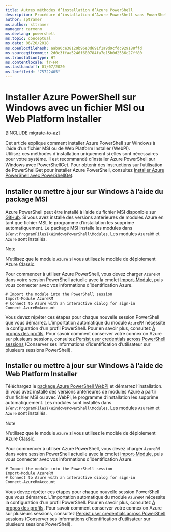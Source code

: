 ```yaml
---
title: Autres méthodes d’installation d’Azure PowerShell
description: Procédure d’installation d’Azure PowerShell sans PowerShellGet
author: sptramer
ms.author: sttramer
manager: carmonm
ms.devlang: powershell
ms.topic: conceptual
ms.date: 06/20/2018
ms.openlocfilehash: aaba0ce38129b96e3d691f1a9d9cfdc929188ffd
ms.sourcegitcommit: 2d0c3ffaa5246f680784fa7e15b0d2536c27ff80
ms.translationtype: HT
ms.contentlocale: fr-FR
ms.lasthandoff: 01/07/2020
ms.locfileid: "75722405"
---
```

# <a name="install-azure-powershell-on-windows-with-msi-or-web-platform-installer"></a>Installer Azure PowerShell sur Windows avec un fichier MSI ou Web Platform Installer

[!INCLUDE [migrate-to-az](../includes/migrate-to-az.md)]

Cet article explique comment installer Azure PowerShell sur Windows à l’aide d’un fichier MSI ou de Web Platform Installer (WebPI).  
Utilisez ces méthodes d’installation uniquement si elles sont nécessaires pour votre système. Il est recommandé d’installer Azure PowerShell sur Windows avec PowerShellGet. Pour obtenir des instructions sur l’utilisation de PowerShellGet pour installer Azure PowerShell, consultez [Installer Azure PowerShell avec PowerShellGet](install-azurerm-ps.md).

## <a name="install-or-update-on-windows-using-the-msi-package"></a>Installer ou mettre à jour sur Windows à l’aide du package MSI

Azure PowerShell peut être installé à l’aide du fichier MSI disponible sur [GitHub](https://github.com/Azure/azure-powershell/releases/tag/v5.7.0-April2018). Si vous avez installé des versions antérieures de modules Azure en tant que fichier MSI, le programme d’installation les supprime automatiquement. Le package MSI installe les modules dans `${env:ProgramFiles}\WindowsPowerShell\Modules`. Les modules `AzureRM` et `Azure` sont installés.

> [!NOTE]
> N’utilisez que le module `Azure` si vous utilisez le modèle de déploiement Azure Classic.

Pour commencer à utiliser Azure PowerShell, vous devez charger `AzureRM` dans votre session PowerShell actuelle avec la cmdlet [Import-Module](/powershell/module/Microsoft.PowerShell.Core/Import-Module), puis vous connecter avec vos informations d’identification Azure.

```powershell-interactive
# Import the module into the PowerShell session
Import-Module AzureRM
# Connect to Azure with an interactive dialog for sign-in
Connect-AzureRmAccount
```

Vous devez répéter ces étapes pour chaque nouvelle session PowerShell que vous démarrez. L’importation automatique du module `AzureRM` nécessite la configuration d’un profil PowerShell. Pour en savoir plus, consultez [À propos des profils](/powershell/module/microsoft.powershell.core/about/about_profiles).
Pour savoir comment conserver votre connexion Azure sur plusieurs sessions, consultez [Persist user credentials across PowerShell sessions](context-persistence.md) (Conserver ses informations d’identification d’utilisateur sur plusieurs sessions PowerShell).

## <a name="install-or-update-on-windows-using-the-web-platform-installer"></a>Installer ou mettre à jour sur Windows à l’aide de Web Platform Installer

Téléchargez le [package Azure PowerShell WebPI](https://aka.ms/webpi-azps) et démarrez l’installation. Si vous avez installé des versions antérieures de modules Azure à partir d’un fichier MSI ou avec WebPi, le programme d’installation les supprime automatiquement. Les modules sont installés dans `${env:ProgramFiles}\WindowsPowerShell\Modules`. Les modules `AzureRM` et `Azure` sont installés.

> [!NOTE]
> N’utilisez que le module `Azure` si vous utilisez le modèle de déploiement Azure Classic.

Pour commencer à utiliser Azure PowerShell, vous devez charger `AzureRM` dans votre session PowerShell actuelle avec la cmdlet [Import-Module](/powershell/module/Microsoft.PowerShell.Core/Import-Module), puis vous connecter avec vos informations d’identification Azure.

```powershell-interactive
# Import the module into the PowerShell session
Import-Module AzureRM
# Connect to Azure with an interactive dialog for sign-in
Connect-AzureRmAccount
```

Vous devez répéter ces étapes pour chaque nouvelle session PowerShell que vous démarrez. L’importation automatique du module `AzureRM` nécessite la configuration d’un profil PowerShell. Pour en savoir plus, consultez [À propos des profils](/powershell/module/microsoft.powershell.core/about/about_profiles).
Pour savoir comment conserver votre connexion Azure sur plusieurs sessions, consultez [Persist user credentials across PowerShell sessions](context-persistence.md) (Conserver ses informations d’identification d’utilisateur sur plusieurs sessions PowerShell).